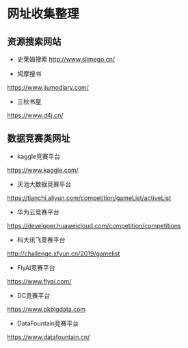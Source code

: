 
# 网址收集整理

## 资源搜索网站

- 史莱姆搜索
http://www.slimego.cn/

- 鸠摩搜书

https://www.jiumodiary.com/

- 三秋书屋

https://www.d4j.cn/

## 数据竞赛类网址

- kaggle竞赛平台

https://www.kaggle.com/

- 天池大数据竞赛平台

https://tianchi.aliyun.com/competition/gameList/activeList

- 华为云竞赛平台

https://developer.huaweicloud.com/competition/competitions

- 科大讯飞竞赛平台

http://challenge.xfyun.cn/2019/gamelist

- FlyAI竞赛平台

https://www.flyai.com/

- DC竞赛平台

https://www.pkbigdata.com

- DataFountain竞赛平台

https://www.datafountain.cn/

